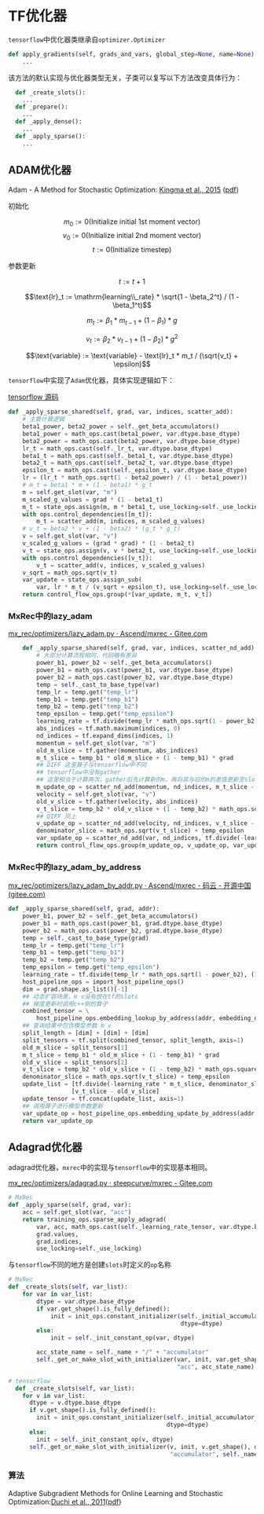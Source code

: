 # TF优化器

`tensorflow`中优化器类继承自`optimizer.Optimizer` 
```python
def apply_gradients(self, grads_and_vars, global_step=None, name=None):
    ...
```
该方法的默认实现与优化器类型无关，子类可以复写以下方法改变具体行为：
```python
  def _create_slots():
    ...
  def _prepare():
    ...
  def _apply_dense():
    ...
  def _apply_sparse():
    ...
```

## ADAM优化器

Adam - A Method for Stochastic Optimization: [Kingma et al., 2015](https://arxiv.org/abs/1412.6980) ([pdf](https://arxiv.org/pdf/1412.6980.pdf))

初始化

$$m_0 := 0 \text{(Initialize initial 1st moment vector)}$$
$$v_0 := 0 \text{(Initialize initial 2nd moment vector)}$$
$$t := 0 \text{(Initialize timestep)}$$

参数更新        

$$t := t + 1$$

$$\text{lr}_t := \mathrm{learning\\_rate} * \sqrt{1 - \beta_2^t} / (1 - \beta_1^t)$$

$$m_t := \beta_1 * m_{t-1} + (1 - \beta_1) * g$$

$$v_t := \beta_2 * v_{t-1} + (1 - \beta_2) * g^2$$

$$\text{variable} := \text{variable} - \text{lr}_t * m_t / (\sqrt{v_t} + \epsilon)$$
 

`tensorflow`中实现了`Adam`优化器，具体实现逻辑如下：

[tensorflow 源码](https://github.com/tensorflow/tensorflow/blob/80b1605dbc7ac2f475dff03b13d7efcf295d35c4/tensorflow/python/training/adam.py#L247)
```python
def _apply_sparse_shared(self, grad, var, indices, scatter_add):
    # 主要计算逻辑
    beta1_power, beta2_power = self._get_beta_accumulators()
    beta1_power = math_ops.cast(beta1_power, var.dtype.base_dtype)
    beta2_power = math_ops.cast(beta2_power, var.dtype.base_dtype)
    lr_t = math_ops.cast(self._lr_t, var.dtype.base_dtype)
    beta1_t = math_ops.cast(self._beta1_t, var.dtype.base_dtype)
    beta2_t = math_ops.cast(self._beta2_t, var.dtype.base_dtype)
    epsilon_t = math_ops.cast(self._epsilon_t, var.dtype.base_dtype)
    lr = (lr_t * math_ops.sqrt(1 - beta2_power) / (1 - beta1_power))
    # m_t = beta1 * m + (1 - beta1) * g_t
    m = self.get_slot(var, "m")
    m_scaled_g_values = grad * (1 - beta1_t)
    m_t = state_ops.assign(m, m * beta1_t, use_locking=self._use_locking)
    with ops.control_dependencies([m_t]):
        m_t = scatter_add(m, indices, m_scaled_g_values)
    # v_t = beta2 * v + (1 - beta2) * (g_t * g_t)
    v = self.get_slot(var, "v")
    v_scaled_g_values = (grad * grad) * (1 - beta2_t)
    v_t = state_ops.assign(v, v * beta2_t, use_locking=self._use_locking)
    with ops.control_dependencies([v_t]):
        v_t = scatter_add(v, indices, v_scaled_g_values)
    v_sqrt = math_ops.sqrt(v_t)
    var_update = state_ops.assign_sub(
        var, lr * m_t / (v_sqrt + epsilon_t), use_locking=self._use_locking)
    return control_flow_ops.group(*[var_update, m_t, v_t])
```

### MxRec中的lazy_adam

[mx_rec/optimizers/lazy_adam.py · Ascend/mxrec - Gitee.com](https://gitee.com/ascend/mxrec/blob/master/mx_rec/optimizers/lazy_adam.py)

```python
    def _apply_sparse_shared(self, grad, var, indices, scatter_nd_add):
	    # 大部分计算流程相同，代码略有差异
        power_b1, power_b2 = self._get_beta_accumulators()
        power_b1 = math_ops.cast(power_b1, var.dtype.base_dtype)
        power_b2 = math_ops.cast(power_b2, var.dtype.base_dtype)
        temp = self._cast_to_base_type(var)
        temp_lr = temp.get("temp_lr")
        temp_b1 = temp.get("temp_b1")
        temp_b2 = temp.get("temp_b2")
        temp_epsilon = temp.get("temp_epsilon")
        learning_rate = tf.divide(temp_lr * math_ops.sqrt(1 - power_b2), (1 - power_b1))
        abs_indices = tf.math.maximum(indices, 0)
        nd_indices = tf.expand_dims(indices, 1)
        momentum = self.get_slot(var, "m")
        old_m_slice = tf.gather(momentum, abs_indices)
        m_t_slice = temp_b1 * old_m_slice + (1 - temp_b1) * grad
        ## DIFF 这里算子与tensorflow中不同
        ## tensorflow中没有gather
        ## 这里相当于计算两次，gather后先计算新的m，再将其与旧的m的差值更新至slot
        m_update_op = scatter_nd_add(momentum, nd_indices, m_t_slice - old_m_slice)
        velocity = self.get_slot(var, "v")
        old_v_slice = tf.gather(velocity, abs_indices)
        v_t_slice = temp_b2 * old_v_slice + (1 - temp_b2) * math_ops.square(grad)
        ## DIFF 同上
        v_update_op = scatter_nd_add(velocity, nd_indices, v_t_slice - old_v_slice)
        denominator_slice = math_ops.sqrt(v_t_slice) + temp_epsilon
        var_update_op = scatter_nd_add(var, nd_indices, tf.divide(-learning_rate * m_t_slice, denominator_slice))
        return control_flow_ops.group(m_update_op, v_update_op, var_update_op)
```

### MxRec中的lazy_adam_by_address

[mx_rec/optimizers/lazy_adam_by_addr.py · Ascend/mxrec - 码云 - 开源中国 (gitee.com)](https://gitee.com/ascend/mxrec/blob/master/mx_rec/optimizers/lazy_adam_by_addr.py)

```python
def _apply_sparse_shared(self, grad, addr):
    power_b1, power_b2 = self._get_beta_accumulators()
    power_b1 = math_ops.cast(power_b1, grad.dtype.base_dtype)
    power_b2 = math_ops.cast(power_b2, grad.dtype.base_dtype)
    temp = self._cast_to_base_type(grad)
    temp_lr = temp.get("temp_lr")
    temp_b1 = temp.get("temp_b1")
    temp_b2 = temp.get("temp_b2")
    temp_epsilon = temp.get("temp_epsilon")
    learning_rate = tf.divide(temp_lr * math_ops.sqrt(1 - power_b2), (1 - power_b1))
    host_pipeline_ops = import_host_pipeline_ops()
    dim = grad.shape.as_list()[-1]
    ## 动态扩容场景，m v没有放在tf的slots
    ## 梯度更新时调用c++侧的算子
    combined_tensor = \
        host_pipeline_ops.embedding_lookup_by_address(addr, embedding_dim=3 * dim, embedding_type=1)
    ## 查询结果中包含模型参数 m v
    split_length = [dim] + [dim] + [dim]
    split_tensors = tf.split(combined_tensor, split_length, axis=1)
    old_m_slice = split_tensors[1]
    m_t_slice = temp_b1 * old_m_slice + (1 - temp_b1) * grad
    old_v_slice = split_tensors[2]
    v_t_slice = temp_b2 * old_v_slice + (1 - temp_b2) * math_ops.square(grad)
    denominator_slice = math_ops.sqrt(v_t_slice) + temp_epsilon
    update_list = [tf.divide(-learning_rate * m_t_slice, denominator_slice)] + [m_t_slice - old_m_slice] + \
                  [v_t_slice - old_v_slice]
    update_tensor = tf.concat(update_list, axis=1)
    ## 调用算子进行模型参数更新
    var_update_op = host_pipeline_ops.embedding_update_by_address(addr, update_tensor, update_type=0)
    return var_update_op
```

## Adagrad优化器

adagrad优化器，`mxrec`中的实现与`tensorflow`中的实现基本相同。

[mx_rec/optimizers/adagrad.py · steepcurve/mxrec - Gitee.com](https://gitee.com/steepcurve/mxrec/blob/develop_l00809940/mx_rec/optimizers/adagrad.py)

```python
# MxRec
def _apply_sparse(self, grad, var):
    acc = self.get_slot(var, "acc")
    return training_ops.sparse_apply_adagrad(
        var, acc, math_ops.cast(self._learning_rate_tensor, var.dtype.base_dtype),
        grad.values,
        grad.indices,
        use_locking=self._use_locking)
```

与`tensorflow`不同的地方是创建`slots`时定义的`op`名称
```python
# MxRec
def _create_slots(self, var_list):
    for var in var_list:
        dtype = var.dtype.base_dtype
        if var.get_shape().is_fully_defined():
            init = init_ops.constant_initializer(self._initial_accumulator_value,
                                                 dtype=dtype)
        else:
            init = self._init_constant_op(var, dtype)

        acc_state_name = self._name + "/" + "accumulator"
        self._get_or_make_slot_with_initializer(var, init, var.get_shape(), dtype,
                                                "acc", acc_state_name)

# tensorflow
  def _create_slots(self, var_list):
    for v in var_list:
      dtype = v.dtype.base_dtype
      if v.get_shape().is_fully_defined():
        init = init_ops.constant_initializer(self._initial_accumulator_value,
                                             dtype=dtype)
      else:
        init = self._init_constant_op(v, dtype)
      self._get_or_make_slot_with_initializer(v, init, v.get_shape(), dtype,
                                              "accumulator", self._name)
```

### 算法

Adaptive Subgradient Methods for Online Learning and Stochastic Optimization:[Duchi et al., 2011](http://jmlr.org/papers/v12/duchi11a.html)([pdf](http://www.jmlr.org/papers/volume12/duchi11a/duchi11a.pdf))

